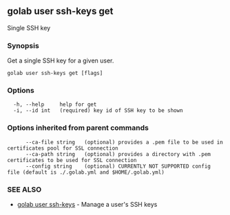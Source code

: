 ## golab user ssh-keys get

Single SSH key

### Synopsis


Get a single SSH key for a given user.

```
golab user ssh-keys get [flags]
```

### Options

```
  -h, --help     help for get
  -i, --id int   (required) key id of SSH key to be shown
```

### Options inherited from parent commands

```
      --ca-file string   (optional) provides a .pem file to be used in certificates pool for SSL connection
      --ca-path string   (optional) provides a directory with .pem certificates to be used for SSL connection
      --config string    (optional) CURRENTLY NOT SUPPORTED config file (default is ./.golab.yml and $HOME/.golab.yml)
```

### SEE ALSO
* [golab user ssh-keys](golab_user_ssh-keys.md)	 - Manage a user's SSH keys

